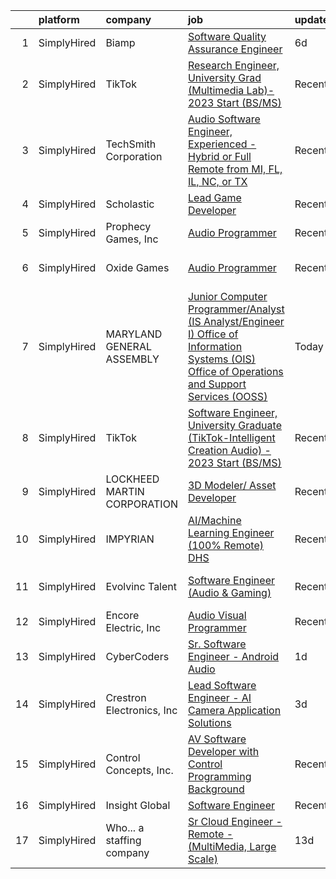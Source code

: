 

|    | platform    | company                     | job                                                                                                                                                                                                                                                         | update_time   | location                  |
|---:|:------------|:----------------------------|:------------------------------------------------------------------------------------------------------------------------------------------------------------------------------------------------------------------------------------------------------------|:--------------|:--------------------------|
|  1 | SimplyHired | Biamp                       | [Software Quality Assurance Engineer](https://www.simplyhired.com/job/_zvD90XBOFo_yrCCBTLnRog6Alla-8csLv7NgKRVQS5CO6sXIXCVEg?q=sound+developer)                                                                                                             | 6d            | Beaverton, OR             |
|  2 | SimplyHired | TikTok                      | [Research Engineer, University Grad (Multimedia Lab)- 2023 Start (BS/MS)](https://www.simplyhired.com/job/2hWlhK10nEOTEUm0RasayEsXmIFH-Ch20AlalGTIAv6aJjoEoHXxlA?q=sound+developer)                                                                         | Recently      | San Diego, CA +1 location |
|  3 | SimplyHired | TechSmith Corporation       | [Audio Software Engineer, Experienced - Hybrid or Full Remote from MI, FL, IL, NC, or TX](https://www.simplyhired.com/job/8Ri1bqcZce2bH5Fmfv2FSUlejcX6u0ta2zJ4WcsU7MCmt_AXDCG5Tg?q=sound+developer)                                                         | Recently      | Remote, MI                |
|  4 | SimplyHired | Scholastic                  | [Lead Game Developer](https://www.simplyhired.com/job/DTz35nzJgDgVh070S-dwrObT5Rl9sNQdLka6ZUBayi3X1bodL5Wyaw?q=sound+developer)                                                                                                                             | Recently      | New York, NY              |
|  5 | SimplyHired | Prophecy Games, Inc         | [Audio Programmer](https://www.simplyhired.com/job/PMQ0-cbDzXewjUsoqUMMc827zyK-XKhFa7vRvvVkCNutOVzW7geWJw?q=sound+developer)                                                                                                                                | Recently      | Alpharetta, GA            |
|  6 | SimplyHired | Oxide Games                 | [Audio Programmer](https://www.simplyhired.com/job/jAAuOiULaLEgrtW1-DurGDlLR3KPZ4-uLiI9Wi_YG9gDSycSSLrqUQ?q=sound+developer)                                                                                                                                | Recently      | Lutherville-Timonium, MD  |
|  7 | SimplyHired | MARYLAND GENERAL ASSEMBLY   | [Junior Computer Programmer/Analyst (IS Analyst/Engineer I) Office of Information Systems (OIS) Office of Operations and Support Services (OOSS)](https://www.simplyhired.com/job/Pmz6rXsrU4sgb9uw4Uw9jKO9jxnJiDskY3QHRYgcnkK4SWN4vmidwA?q=sound+developer) | Today         | Baltimore, MD             |
|  8 | SimplyHired | TikTok                      | [Software Engineer, University Graduate (TikTok-Intelligent Creation Audio) - 2023 Start (BS/MS)](https://www.simplyhired.com/job/d9VSsmvAW7p9Rneg4UzeLbbNWV5ks3OSwNxvp2t9KESEgovHvr3gcg?q=sound+developer)                                                 | Recently      | Mountain View, CA         |
|  9 | SimplyHired | LOCKHEED MARTIN CORPORATION | [3D Modeler/ Asset Developer](https://www.simplyhired.com/job/ytznfHbT7W4AJzaUZlN3Lkqq69PW2U0nu2mqUowTqAYKW9CC1Pzlcw?q=sound+developer)                                                                                                                     | Recently      | Orlando, FL               |
| 10 | SimplyHired | IMPYRIAN                    | [AI/Machine Learning Engineer (100% Remote) DHS](https://www.simplyhired.com/job/zSwJR3RrqWC3po-Z7wHsOgRWDIh7dziHIMQibUIuRMim7qMp0fwYew?q=sound+developer)                                                                                                  | Recently      | Fulton, MD                |
| 11 | SimplyHired | Evolvinc Talent             | [Software Engineer (Audio & Gaming)](https://www.simplyhired.com/job/VXKynK6QU2QZ8n6q82Xm2jRsXruKxC1rmBsCGt8EtVZeDsDosu-OrA?q=sound+developer)                                                                                                              | Recently      | Los Angeles, CA           |
| 12 | SimplyHired | Encore Electric, Inc        | [Audio Visual Programmer](https://www.simplyhired.com/job/yvCU9xuWQhNmc_0WB07DsXstAzLc02H7GiA4XAre7nE7BT6tXFF24Q?q=sound+developer)                                                                                                                         | Recently      | Lakewood, CO              |
| 13 | SimplyHired | CyberCoders                 | [Sr. Software Engineer - Android Audio](https://www.simplyhired.com/job/Z2K2dZ-0b1H387-lv_y17pykt892mAkUET53QDsl_EXC1WO5Eu8UOw?q=sound+developer)                                                                                                           | 1d            | Encinitas, CA             |
| 14 | SimplyHired | Crestron Electronics, Inc   | [Lead Software Engineer - AI Camera Application Solutions](https://www.simplyhired.com/job/wTSdq8ZQWI2qlV1uOdjkEl2ZP6IlVaubp269pOClO9BDZzTrzgncsw?q=sound+developer)                                                                                        | 3d            | Northvale, NJ             |
| 15 | SimplyHired | Control Concepts, Inc.      | [AV Software Developer with Control Programming Background](https://www.simplyhired.com/job/tsTEIqkliCZzy7oLJnXwYDq6-UyEEekksSKNvmXhWCz9P__STJXDuQ?q=sound+developer)                                                                                       | Recently      | Fairfield, NJ             |
| 16 | SimplyHired | Insight Global              | [Software Engineer](https://www.simplyhired.com/job/ZBtOY0MBZY-OYtyDqEaXt44sUwaP9vWDjOJ3zfErJonPM7464M-qkQ?q=sound+developer)                                                                                                                               | Recently      | Remote                    |
| 17 | SimplyHired | Who... a staffing company   | [Sr Cloud Engineer - Remote - (MultiMedia, Large Scale)](https://www.simplyhired.com/job/pMgtYV1S5KOGcvBe6KzkRp4irA46UTGBBnbrjocYJRMcFETKtTo5VQ?q=sound+developer)                                                                                          | 13d           | Remote                    |